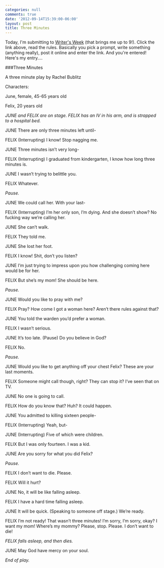 ```yaml
---
categories: null
comments: true
date: '2012-09-14T15:39:00-06:00'
layout: post
title: Three Minutes
---
```


Today, I'm submitting to [Writer's Week](http://blog.emilysuess.com/2012/09/10/writers-week-2012-writing-contest/?utm_source=feedburner&utm_medium=feed&utm_campaign=Feed%3A+SuesssPieces+%28Suess%27s+Pieces%29&utm_content=Bloglines) (that brings me up to 9!). Click the link above, read the rules. Basically you pick a prompt, write something (anything really), post it online and enter the link. And you're entered! Here's my entry....


###Three Minutes

A three minute play by Rachel Bublitz

Characters:

June, female, 45-65 years old

Felix, 20 years old

*JUNE and FELIX are on stage. FELIX has an IV in his arm, and is strapped to a hospital bed.*

JUNE
There are only three minutes left until-

FELIX
(Interrupting) I know! Stop nagging me.

JUNE
Three minutes isn’t very long-

FELIX
(Interrupting) I graduated from kindergarten, I know how long three minutes is.

JUNE
I wasn’t trying to belittle you.

FELIX
Whatever.

*Pause.*

JUNE
We could call her. With your last-

FELIX
(Interrupting) I’m her only son, I’m dying. And she doesn’t show? No fucking way we’re calling her.

JUNE
She can’t walk.

FELIX
They told me.

JUNE
She lost her foot.

FELIX
I know! Shit, don’t you listen?

JUNE
I’m just trying to impress upon you how challenging coming here would be for her. 

FELIX
But she’s my mom! She should be here.

*Pause.*

JUNE
Would you like to pray with me?

FELIX
Pray? How come I got a woman here? Aren’t there rules against that?

JUNE
You told the warden you’d prefer a woman.

FELIX
I wasn’t serious.

JUNE
It’s too late. (Pause) Do you believe in God?

FELIX
No.

*Pause.*

JUNE
Would you like to get anything off your chest Felix? These are your last moments.

FELIX
Someone might call though, right? They can stop it? I’ve seen that on TV.

JUNE
No one is going to call.

FELIX
How do you know that? Huh? It could happen.

JUNE
You admitted to killing sixteen people-

FELIX
(Interrupting) Yeah, but-

JUNE
(Interrupting) Five of which were children.

FELIX
But I was only fourteen. I was a kid.

JUNE
Are you sorry for what you did Felix?

*Pause.*

FELIX
I don’t want to die. Please.

FELIX
Will it hurt?

JUNE
No, it will be like falling asleep.

FELIX
I have a hard time falling asleep.

JUNE
It will be quick. (Speaking to someone off stage.) We’re ready.

FELIX
I’m not ready! That wasn’t three minutes! I’m sorry, I’m sorry, okay? I want my mom! Where’s my mommy? Please, stop. Please. I don’t want to die!

*FELIX falls asleep, and then dies.*

JUNE
May God have mercy on your soul.

*End of play.*